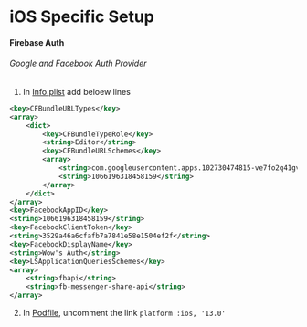 # iOS Specific Setup

#### Firebase Auth

###### Google and Facebook Auth Provider

1. In [Info.plist](../ios/Runner/Info.plist) add beloew lines

```xml
<key>CFBundleURLTypes</key>
<array>
    <dict>
        <key>CFBundleTypeRole</key>
        <string>Editor</string>
        <key>CFBundleURLSchemes</key>
        <array>
            <string>com.googleusercontent.apps.102730474815-ve7fo2q41gvb81nq6m0vukop4i2vm1hq</string>
            <string>1066196318458159</string>
        </array>
    </dict>
</array>
<key>FacebookAppID</key>
<string>1066196318458159</string>
<key>FacebookClientToken</key>
<string>3529a46a6cfafb7a7841e58e1504ef2f</string>
<key>FacebookDisplayName</key>
<string>Wow's Auth</string>
<key>LSApplicationQueriesSchemes</key>
<array>
    <string>fbapi</string>
    <string>fb-messenger-share-api</string>
</array>
```

2. In [Podfile](../ios/Podfile), uncomment the link `platform :ios, '13.0'`

